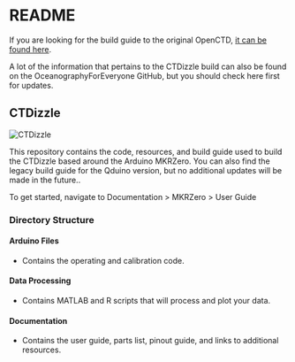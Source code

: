 # README
If you are looking for the build guide to the original OpenCTD, [it can be found here](https://github.com/OceanographyforEveryone/OpenCTD).

A lot of the information that pertains to the CTDizzle build can also be found on the OceanographyForEveryone GitHub, but you should check here first for updates.

## CTDizzle
![CTDizzle](https://github.com/CTDizzle/CTDizzle/blob/master/Documentation/Images/Finished.jpg)


This repository contains the code, resources, and build guide used to build the CTDizzle based around the Arduino MKRZero.
You can also find the legacy build guide for the Qduino version, but no additional updates will be made in the future..

To get started, navigate to Documentation > MKRZero > User Guide


### Directory Structure

#### Arduino Files
- Contains the operating and calibration code.

#### Data Processing
- Contains MATLAB and R scripts that will process and plot your data.

#### Documentation
- Contains the user guide, parts list, pinout guide, and links to additional resources.

